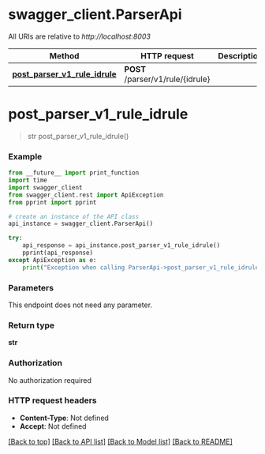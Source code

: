 # swagger_client.ParserApi

All URIs are relative to *http://localhost:8003*

Method | HTTP request | Description
------------- | ------------- | -------------
[**post_parser_v1_rule_idrule**](ParserApi.md#post_parser_v1_rule_idrule) | **POST** /parser/v1/rule/{idrule} | 


# **post_parser_v1_rule_idrule**
> str post_parser_v1_rule_idrule()



### Example
```python
from __future__ import print_function
import time
import swagger_client
from swagger_client.rest import ApiException
from pprint import pprint

# create an instance of the API class
api_instance = swagger_client.ParserApi()

try:
    api_response = api_instance.post_parser_v1_rule_idrule()
    pprint(api_response)
except ApiException as e:
    print("Exception when calling ParserApi->post_parser_v1_rule_idrule: %s\n" % e)
```

### Parameters
This endpoint does not need any parameter.

### Return type

**str**

### Authorization

No authorization required

### HTTP request headers

 - **Content-Type**: Not defined
 - **Accept**: Not defined

[[Back to top]](#) [[Back to API list]](../README.md#documentation-for-api-endpoints) [[Back to Model list]](../README.md#documentation-for-models) [[Back to README]](../README.md)

